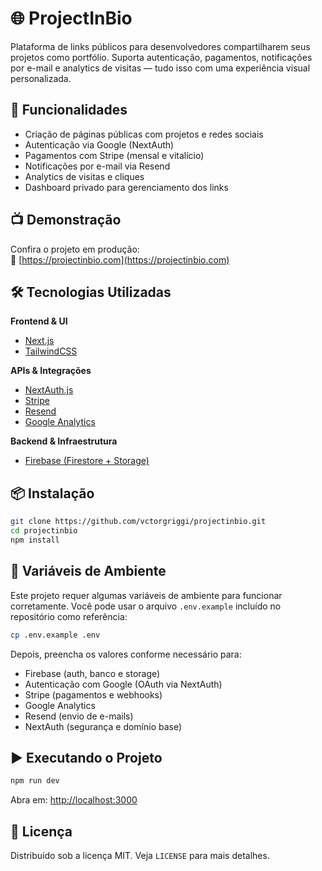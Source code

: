 # 🌐 ProjectInBio

Plataforma de links públicos para desenvolvedores compartilharem seus projetos como portfólio. Suporta autenticação, pagamentos, notificações por e-mail e analytics de visitas — tudo isso com uma experiência visual personalizada.

## 🚀 Funcionalidades

- Criação de páginas públicas com projetos e redes sociais
- Autenticação via Google (NextAuth)
- Pagamentos com Stripe (mensal e vitalício)
- Notificações por e-mail via Resend
- Analytics de visitas e cliques
- Dashboard privado para gerenciamento dos links

## 📺 Demonstração

Confira o projeto em produção:  
🔗 [https://projectinbio.com](https://projectinbio.com)

## 🛠️ Tecnologias Utilizadas

**Frontend & UI**

- [Next.js](https://nextjs.org/)
- [TailwindCSS](https://tailwindcss.com/)

**APIs & Integrações**

- [NextAuth.js](https://next-auth.js.org/)
- [Stripe](https://stripe.com/)
- [Resend](https://resend.com/)
- [Google Analytics](https://analytics.google.com/)

**Backend & Infraestrutura**

- [Firebase (Firestore + Storage)](https://firebase.google.com/)

## 📦 Instalação

```bash
git clone https://github.com/vctorgriggi/projectinbio.git
cd projectinbio
npm install
```

## 🔐 Variáveis de Ambiente

Este projeto requer algumas variáveis de ambiente para funcionar corretamente. Você pode usar o arquivo `.env.example` incluído no repositório como referência:

```bash
cp .env.example .env
```

Depois, preencha os valores conforme necessário para:

- Firebase (auth, banco e storage)
- Autenticação com Google (OAuth via NextAuth)
- Stripe (pagamentos e webhooks)
- Google Analytics
- Resend (envio de e-mails)
- NextAuth (segurança e domínio base)

## ▶️ Executando o Projeto

```bash
npm run dev
```

Abra em: [http://localhost:3000](http://localhost:3000)

## 📄 Licença

Distribuído sob a licença MIT. Veja `LICENSE` para mais detalhes.
